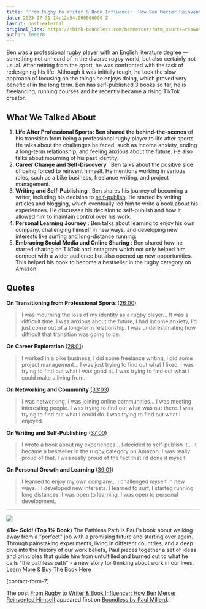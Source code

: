 ```yaml
---
title: 'From Rugby to Writer & Book Influencer: How Ben Mercer Reinvented Himself'
date: 2023-07-31 14:12:54.000000000 Z
layout: post-external
original_link: https://think-boundless.com/benmercer/?utm_source=rss&utm_medium=rss&utm_campaign=benmercer
author: 100078
---
```


Ben was a professional rugby player with an English literature degree — something not unheard of in the diverse rugby world, but also certainly not usual. After retiring from the sport, he was confronted with the task of redesigning his life. Although it was initially tough, he took the slow approach of focusing on the things he enjoys doing, which proved very beneficial in the long term. Ben has self-published 3 books so far, he is freelancing, running courses and he recently became a rising TikTok creator.



## **What We Talked About**

1. **Life After Professional Sports: Ben shared the behind-the-scenes** of his transition from being a professional rugby player to life after sports. He talks about the challenges he faced, such as income anxiety, ending a long-term relationship, and feeling anxious about the future. He also talks about mourning of his past identity.
2. **Career Change and Self-Discovery** : Ben talks about the positive side of being forced to reinvent himself. He mentions working in various roles, such as a bike business, freelance writing, and project management. 
3. **Writing and Self-Publishing** : Ben shares his journey of becoming a writer, including his decision to [self-publish](https://think-boundless.com/selfpublishinglessons/). He started by writing articles and blogging, which eventually led him to write a book about his experiences. He discusses his decision to self-publish and how it allowed him to maintain control over his work.
4. **Personal Learning**  **Journey** : Ben talks about learning to enjoy his own company, challenging himself in new ways, and developing new interests like surfing and long-distance running. 
5. **Embracing Social Media and Online Sharing** : Ben shared how he started sharing on TikTok and Instagram which not only helped him connect with a wider audience but also opened up new opportunities. This helped his book to become a bestseller in the rugby category on Amazon.

## **Quotes**

**On Transitioning from Professional Sports** [(26:00](https://www.youtube.com/watch?v=76Qvz-OPfQM&t=1560s))

> I was mourning the loss of my identity as a rugby player… It was a difficult time. I was anxious about the future, I had income anxiety, I’d just come out of a long-term relationship. I was underestimating how difficult that transition was going to be.

**On Career Exploration** [(28:01](https://www.youtube.com/watch?v=76Qvz-OPfQM&t=1681s))

> I worked in a bike business, I did some freelance writing, I did some project management… I was just trying to find out what I liked. I was trying to find out what I was good at. I was trying to find out what I could make a living from.

**On Networking and Community** [(33:03](https://www.youtube.com/watch?v=76Qvz-OPfQM&t=1983s))

> I was networking, I was joining online communities… I was meeting interesting people. I was trying to find out what was out there. I was trying to find out what I could do. I was trying to find out what I enjoyed.

**On Writing and Self-Publishing** ([37:00](https://www.youtube.com/watch?v=76Qvz-OPfQM&t=2220s))

> I wrote a book about my experiences… I decided to self-publish it… It became a bestseller in the rugby category on Amazon. I was really proud of that. I was really proud of the fact that I’d done it myself.

**On Personal Growth and Learning** ([39:01](https://www.youtube.com/watch?v=76Qvz-OPfQM&t=2341s))

> I learned to enjoy my own company… I challenged myself in new ways… I developed new interests. I learned to surf, I started running long distances. I was open to learning. I was open to personal development.

* * *
 ![](https://i1.wp.com/think-boundless.com/wp-content/uploads/2022/01/Picture2.png?resize=140%2C175&ssl=1)

**41k+ Sold! (Top 1% Book)** The Pathless Path is Paul's book about walking away from a "perfect" job with a promising future and starting over again. Through painstaking experiments, living in different countries, and a deep dive into the history of our work beliefs, Paul pieces together a set of ideas and principles that guide him from unfulfilled and burned out to what he calls "the pathless path" - a new story for thinking about work in our lives. [Learn More & Buy The Book Here](https://think-boundless.com/the-pathless-path/)

[contact-form-7]

The post [From Rugby to Writer & Book Influencer: How Ben Mercer Reinvented Himself](https://think-boundless.com/benmercer/) appeared first on [Boundless by Paul Millerd](https://think-boundless.com).

